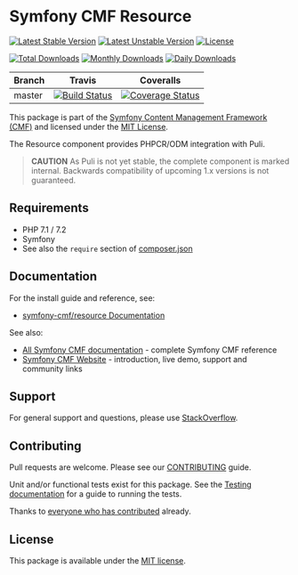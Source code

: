 # Symfony CMF Resource

[![Latest Stable Version](https://poser.pugx.org/symfony-cmf/resource/v/stable)](https://packagist.org/packages/symfony-cmf/resource)
[![Latest Unstable Version](https://poser.pugx.org/symfony-cmf/resource/v/unstable)](https://packagist.org/packages/symfony-cmf/resource)
[![License](https://poser.pugx.org/symfony-cmf/resource/license)](https://packagist.org/packages/symfony-cmf/resource)

[![Total Downloads](https://poser.pugx.org/symfony-cmf/resource/downloads)](https://packagist.org/packages/symfony-cmf/resource)
[![Monthly Downloads](https://poser.pugx.org/symfony-cmf/resource/d/monthly)](https://packagist.org/packages/symfony-cmf/resource)
[![Daily Downloads](https://poser.pugx.org/symfony-cmf/resource/d/daily)](https://packagist.org/packages/symfony-cmf/resource)

Branch | Travis | Coveralls |
------ | ------ | --------- |
master | [![Build Status][travis_unstable_badge]][travis_link] | [![Coverage Status][coveralls_unstable_badge]][coveralls_unstable_link] |

This package is part of the [Symfony Content Management Framework (CMF)](http://cmf.symfony.com/) and licensed
under the [MIT License](LICENSE).

The Resource component provides PHPCR/ODM integration with Puli.

 > **CAUTION** As Puli is not yet stable, the complete component is marked
 > internal. Backwards compatibility of upcoming 1.x versions is not
 > guaranteed.


## Requirements

* PHP 7.1 / 7.2
* Symfony 
* See also the `require` section of [composer.json](composer.json)

## Documentation

For the install guide and reference, see:

* [symfony-cmf/resource Documentation](http://symfony.com/doc/master/cmf/components/resource/index.html)

See also:

* [All Symfony CMF documentation](http://symfony.com/doc/master/cmf/index.html) - complete Symfony CMF reference
* [Symfony CMF Website](http://cmf.symfony.com/) - introduction, live demo, support and community links

## Support

For general support and questions, please use [StackOverflow](http://stackoverflow.com/questions/tagged/symfony-cmf).

## Contributing

Pull requests are welcome. Please see our
[CONTRIBUTING](https://github.com/symfony-cmf/blob/master/CONTRIBUTING.md)
guide.

Unit and/or functional tests exist for this package. See the
[Testing documentation](http://symfony.com/doc/master/cmf/components/testing.html)
for a guide to running the tests.

Thanks to
[everyone who has contributed](contributors) already.

## License

This package is available under the [MIT license](src/Resources/meta/LICENSE).

[travis_legacy_badge]: https://travis-ci.org/symfony-cmf/resource.svg?branch=master
[travis_stable_badge]: https://travis-ci.org/symfony-cmf/resource.svg?branch=master
[travis_unstable_badge]: https://travis-ci.org/symfony-cmf/resource.svg?branch=master
[travis_link]: https://travis-ci.org/symfony-cmf/resource

[coveralls_legacy_badge]: https://coveralls.io/repos/github/symfony-cmf/resource/badge.svg?branch=master
[coveralls_legacy_link]: https://coveralls.io/github/symfony-cmf/resource?branch=master
[coveralls_stable_badge]: https://coveralls.io/repos/github/symfony-cmf/resource/badge.svg?branch=master
[coveralls_stable_link]: https://coveralls.io/github/symfony-cmf/resource?branch=master
[coveralls_unstable_badge]: https://coveralls.io/repos/github/symfony-cmf/resource/badge.svg?branch=master
[coveralls_unstable_link]: https://coveralls.io/github/symfony-cmf/resource?branch=master
